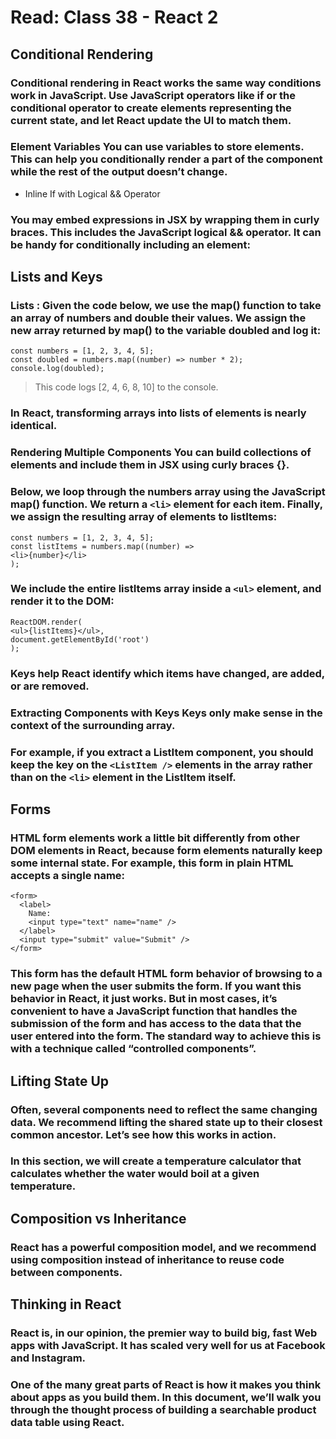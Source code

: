 # Read: Class 38 - React 2

## Conditional Rendering

### Conditional rendering in React works the same way conditions work in JavaScript. Use JavaScript operators like if or the conditional operator to create elements representing the current state, and let React update the UI to match them.

### Element Variables You can use variables to store elements. This can help you conditionally render a part of the component while the rest of the output doesn’t change.    

* Inline If with Logical && Operator

### You may embed expressions in JSX by wrapping them in curly braces. This includes the JavaScript logical && operator. It can be handy for conditionally including an element:

## Lists and Keys

### Lists : Given the code below, we use the map() function to take an array of numbers and double their values. We assign the new array returned by map() to the variable doubled and log it:

```JS
const numbers = [1, 2, 3, 4, 5];
const doubled = numbers.map((number) => number * 2);
console.log(doubled);
```

> This code logs [2, 4, 6, 8, 10] to the console.

### In React, transforming arrays into lists of elements is nearly identical.

### Rendering Multiple Components You can build collections of elements and include them in JSX using curly braces {}.

### Below, we loop through the numbers array using the JavaScript map() function. We return a `<li>` element for each item. Finally, we assign the resulting array of elements to listItems:

```JS
const numbers = [1, 2, 3, 4, 5];
const listItems = numbers.map((number) =>
<li>{number}</li>
);
```

### We include the entire listItems array inside a `<ul>` element, and render it to the DOM:

```JS
ReactDOM.render(
<ul>{listItems}</ul>,
document.getElementById('root')
);
```

### Keys help React identify which items have changed, are added, or are removed.

### Extracting Components with Keys Keys only make sense in the context of the surrounding array.

### For example, if you extract a ListItem component, you should keep the key on the `<ListItem />` elements in the array rather than on the `<li>` element in the ListItem itself.

## Forms

### HTML form elements work a little bit differently from other DOM elements in React, because form elements naturally keep some internal state. For example, this form in plain HTML accepts a single name:

```JS
<form>
  <label>
    Name:
    <input type="text" name="name" />
  </label>
  <input type="submit" value="Submit" />
</form>
```

### This form has the default HTML form behavior of browsing to a new page when the user submits the form. If you want this behavior in React, it just works. But in most cases, it’s convenient to have a JavaScript function that handles the submission of the form and has access to the data that the user entered into the form. The standard way to achieve this is with a technique called “controlled components”.

## Lifting State Up

### Often, several components need to reflect the same changing data. We recommend lifting the shared state up to their closest common ancestor. Let’s see how this works in action.

### In this section, we will create a temperature calculator that calculates whether the water would boil at a given temperature.

## Composition vs Inheritance

### React has a powerful composition model, and we recommend using composition instead of inheritance to reuse code between components.

## Thinking in React

### React is, in our opinion, the premier way to build big, fast Web apps with JavaScript. It has scaled very well for us at Facebook and Instagram.

### One of the many great parts of React is how it makes you think about apps as you build them. In this document, we’ll walk you through the thought process of building a searchable product data table using React.
